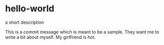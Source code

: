 # hello-world
a short description

This is a commit message which is meant to be a sample.
They want me to write a bit about myself.   My girlfirend is hot.
